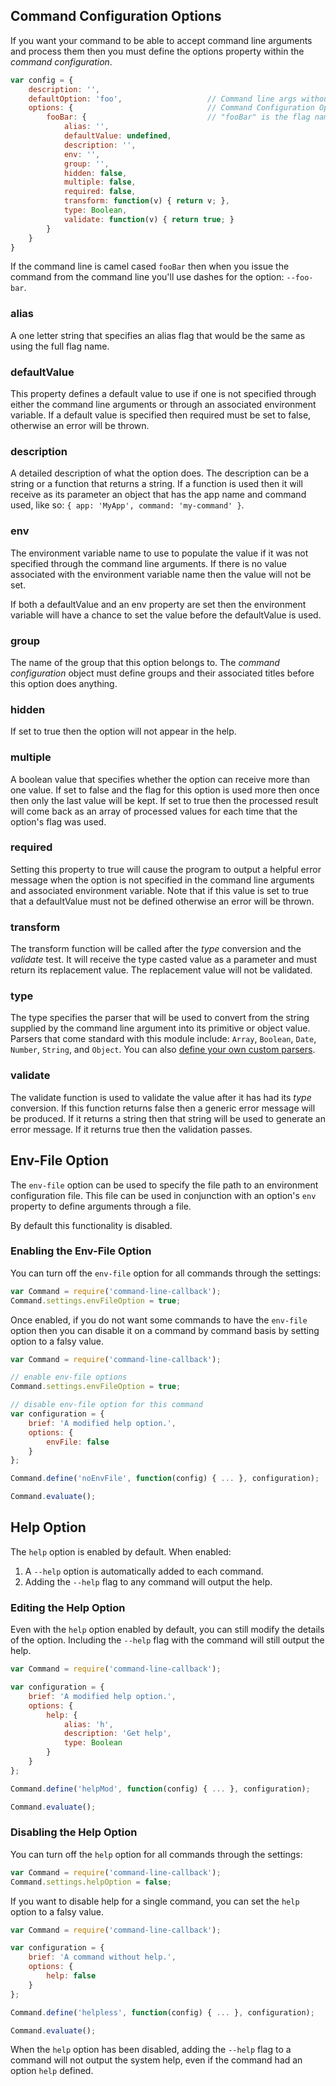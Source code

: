 ## Command Configuration Options

If you want your command to be able to accept command line arguments and process them then you must define the options property within the *command configuration*.

```js
var config = {
    description: '',
    defaultOption: 'foo',                   // Command line args without flag go to default option
    options: {                              // Command Configuration Options start here
        fooBar: {                           // "fooBar" is the flag name
            alias: '',
            defaultValue: undefined,
            description: '',
            env: '',
            group: '',
            hidden: false,
            multiple: false,
            required: false,
            transform: function(v) { return v; },
            type: Boolean,
            validate: function(v) { return true; }
        }
    }
}
```

If the command line is camel cased `fooBar` then when you issue the command from the command line you'll use dashes for the option: `--foo-bar`.

### alias

A one letter string that specifies an alias flag that would be the same as using the full flag name.

### defaultValue

This property defines a default value to use if one is not specified through either the command line arguments or through an associated environment variable. If a default value is specified then required must be set to false, otherwise an error will be thrown.

### description

A detailed description of what the option does. The description can be a string or a function that returns a string. If a function is used then it will receive as its parameter an object that has the app name and command used, like so: `{ app: 'MyApp', command: 'my-command' }`.

### env

The environment variable name to use to populate the value if it was not specified through the command line arguments. If there is no value associated with the environment variable name then the value will not be set.

 If both a defaultValue and an env property are set then the environment variable will have a chance to set the value before the defaultValue is used.

### group

The name of the group that this option belongs to. The *command configuration* object must define groups and their associated titles before this option does anything.

### hidden

If set to true then the option will not appear in the help.

### multiple

A boolean value that specifies whether the option can receive more than one value. If set to false and the flag for this option is used more then once then only the last value will be kept. If set to true then the processed result will come back as an array of processed values for each time that the option's flag was used.

### required

Setting this property to true will cause the program to output a helpful error message when the option is not specified in the command line arguments and associated environment variable. Note that if this value is set to true that a defaultValue must not be defined otherwise an error will be thrown.

### transform

The transform function will be called after the *type* conversion and the *validate* test. It will receive the type casted value as a parameter and must return its replacement value. The replacement value will not be validated.

### type

The type specifies the parser that will be used to convert from the string supplied by the command line argument into its primitive or object value. Parsers that come standard with this module include: `Array`, `Boolean`, `Date`, `Number`, `String`, and `Object`. You can also [define your own custom parsers](parser.md).

### validate

The validate function is used to validate the value after it has had its *type* conversion. If this function returns false then a generic error message will be produced. If it returns a string then that string will be used to generate an error message. If it returns true then the validation passes.

## Env-File Option

The `env-file` option can be used to specify the file path to an environment configuration file. This file can be used in conjunction with an option's `env` property to define arguments through a file.

By default this functionality is disabled.

### Enabling the Env-File Option

You can turn off the `env-file` option for all commands through the settings:

```js
var Command = require('command-line-callback');
Command.settings.envFileOption = true;
```

Once enabled, if you do not want some commands to have the `env-file` option then you can disable it on a command by command basis by setting option to a falsy value.

```js
var Command = require('command-line-callback');

// enable env-file options
Command.settings.envFileOption = true;

// disable env-file option for this command
var configuration = {
    brief: 'A modified help option.',
    options: {
        envFile: false
    }
};

Command.define('noEnvFile', function(config) { ... }, configuration);

Command.evaluate();
```

## Help Option

The `help` option is enabled by default. When enabled:

1. A `--help` option is automatically added to each command.
2. Adding the `--help` flag to any command will output the help.

### Editing the Help Option

Even with the `help` option enabled by default, you can still modify the details of the option. Including the `--help` flag with the command will still output the help.

```js
var Command = require('command-line-callback');

var configuration = {
    brief: 'A modified help option.',
    options: {
        help: {
            alias: 'h',
            description: 'Get help',
            type: Boolean
        }
    }
};

Command.define('helpMod', function(config) { ... }, configuration);

Command.evaluate();
```

### Disabling the Help Option

You can turn off the `help` option for all commands through the settings:

```js
var Command = require('command-line-callback');
Command.settings.helpOption = false;
```

If you want to disable help for a single command, you can set the `help` option to a falsy value.

```js
var Command = require('command-line-callback');

var configuration = {
    brief: 'A command without help.',
    options: {
        help: false
    }
};

Command.define('helpless', function(config) { ... }, configuration);

Command.evaluate();
```

When the `help` option has been disabled, adding the `--help` flag to a command will not output the system help, even if the command had an option `help` defined.